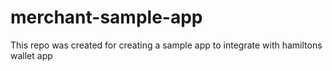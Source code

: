 # merchant-sample-app
This repo was created for creating a sample app to integrate with hamiltons wallet app
